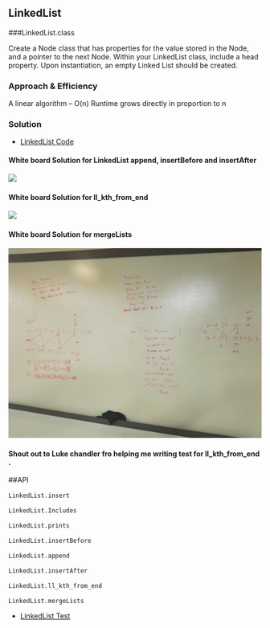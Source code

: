 ## LinkedList
  ###LinkedList.class
  <!-- Description of the challenge -->
  Create a Node class that has properties for the value stored in the Node, and a pointer to the next Node.
  Within your LinkedList class, include a head property. Upon instantiation, an empty Linked List should be created.
  ### Approach & Efficiency
  <!-- What approach did you take? Why? What is the Big O space/time for this approach? -->
  
 
  A linear algorithm – O(n) Runtime grows directly in proportion to n
  
  ### Solution 
  - [LinkedList Code](../../src/main/java/linkedList/LinkedList.java)
  
  #### White board Solution  for LinkedList append, insertBefore and insertAfter
   ![](../images/LinkedList.jpg)
   
  #### White board Solution for ll_kth_from_end
  ![](../images/ll_kth_from_end.jpg)
  
  #### White board Solution for mergeLists
   ![](../images/mergeLists.jpg)
  
  #### Shout out to Luke chandler fro helping me  writing test for  ll_kth_from_end . 
  
  
  ##API
  ```
  LinkedList.insert 
  ```
  ```
  LinkedList.Includes
   ```
  ```
  LinkedList.prints
  ```
  ```
  LinkedList.insertBefore
```
```
LinkedList.append
```
```
LinkedList.insertAfter
```
```
LinkedList.ll_kth_from_end
```
```
LinkedList.mergeLists
```
  - [LinkedList Test ](../../src/main/java/linkedList/LinkedListTest.java)